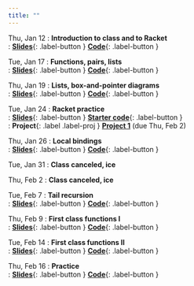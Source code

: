 ```yaml
---
title: ""
---
```


Thu, Jan 12
: **Introduction to class and to Racket**  
: [**Slides**](lectures/pl-lect1-slides.pdf){: .label-button } 
  [**Code**](lectures/pl-lect1-code.rkt){: .label-button }  
	
Tue, Jan 17
: **Functions, pairs, lists**  
: [**Slides**](lectures/pl-lect2-slides.pdf){: .label-button } 
  [**Code**](lectures/pl-lect2-code.rkt){: .label-button }  

Thu, Jan 19
: **Lists, box-and-pointer diagrams**  
: [**Slides**](lectures/pl-lect3-slides.pdf){: .label-button } 
  [**Code**](lectures/pl-lect3-code.rkt){: .label-button }  

Tue, Jan 24
: **Racket practice**  
: [**Slides**](lectures/pl-lect4-slides.pdf){: .label-button } 
  [**Starter code**](lectures/pl-lect4-code.rkt){: .label-button }  
: **Project**{: .label .label-proj } [**Project 1**](projects/proj1) (due Thu, Feb 2)
 
Thu, Jan 26
: **Local bindings**  
: [**Slides**](lectures/pl-lect5-slides.pdf){: .label-button }
  [**Code**](lectures/pl-lect5-code.rkt){: .label-button }  
  
Tue, Jan 31
: **Class canceled, ice**

Thu, Feb 2
: **Class canceled, ice**
  
Tue, Feb 7
: **Tail recursion**  
: [**Slides**](lectures/pl-lect6-slides.pdf){: .label-button }
  [**Code**](lectures/pl-lect6-code-handout.rkt){: .label-button } 
  
Thu, Feb 9
: **First class functions I**  
: [**Slides**](lectures/pl-lect7-slides.pdf){: .label-button }
  [**Code**](lectures/pl-lect7-code-start.rkt){: .label-button } 
  
Tue, Feb 14
: **First class functions II**  
: [**Slides**](){: .label-button }
  [**Code**](){: .label-button } 
  
Thu, Feb 16
: **Practice**  
: [**Slides**](){: .label-button }
  [**Code**](){: .label-button } 